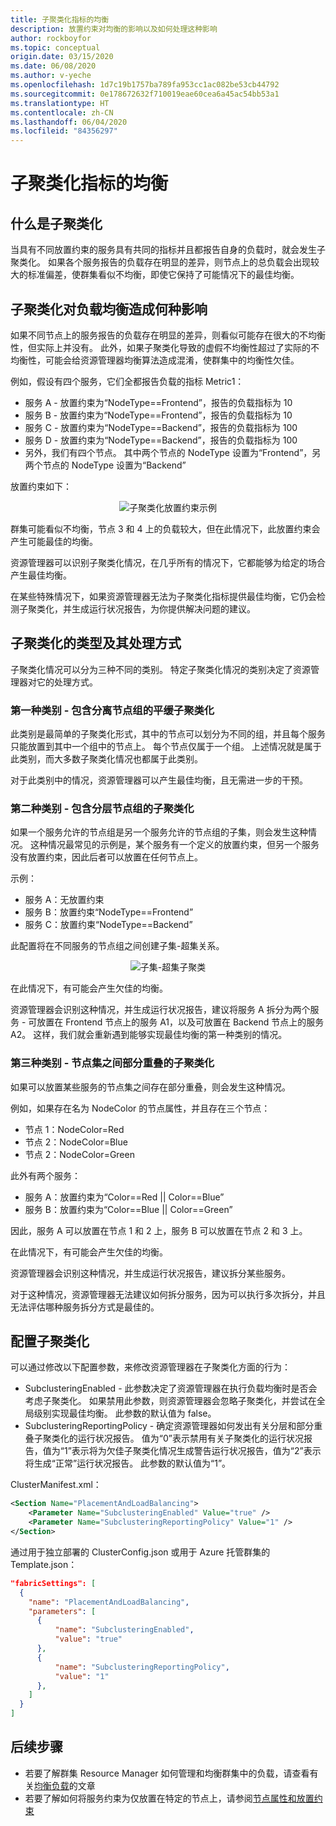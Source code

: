 ```yaml
---
title: 子聚类化指标的均衡
description: 放置约束对均衡的影响以及如何处理这种影响
author: rockboyfor
ms.topic: conceptual
origin.date: 03/15/2020
ms.date: 06/08/2020
ms.author: v-yeche
ms.openlocfilehash: 1d7c19b1757ba789fa953cc1ac082be53cb44792
ms.sourcegitcommit: 0e178672632f710019eae60cea6a45ac54bb53a1
ms.translationtype: HT
ms.contentlocale: zh-CN
ms.lasthandoff: 06/04/2020
ms.locfileid: "84356297"
---
```

# <a name="balancing-of-subclustered-metrics"></a>子聚类化指标的均衡

## <a name="what-is-subclustering"></a>什么是子聚类化

当具有不同放置约束的服务具有共同的指标并且都报告自身的负载时，就会发生子聚类化。 如果各个服务报告的负载存在明显的差异，则节点上的总负载会出现较大的标准偏差，使群集看似不均衡，即使它保持了可能情况下的最佳均衡。

## <a name="how-subclustering-affects-load-balancing"></a>子聚类化对负载均衡造成何种影响

如果不同节点上的服务报告的负载存在明显的差异，则看似可能存在很大的不均衡性，但实际上并没有。 此外，如果子聚类化导致的虚假不均衡性超过了实际的不均衡性，可能会给资源管理器均衡算法造成混淆，使群集中的均衡性欠佳。

例如，假设有四个服务，它们全都报告负载的指标 Metric1：

* 服务 A - 放置约束为“NodeType==Frontend”，报告的负载指标为 10
* 服务 B - 放置约束为“NodeType==Frontend”，报告的负载指标为 10
* 服务 C - 放置约束为“NodeType==Backend”，报告的负载指标为 100
* 服务 D - 放置约束为“NodeType==Backend”，报告的负载指标为 100
* 另外，我们有四个节点。 其中两个节点的 NodeType 设置为“Frontend”，另两个节点的 NodeType 设置为“Backend”

放置约束如下：

<center>

![子聚类化放置约束示例][Image1]

</center>

群集可能看似不均衡，节点 3 和 4 上的负载较大，但在此情况下，此放置约束会产生可能最佳的均衡。

资源管理器可以识别子聚类化情况，在几乎所有的情况下，它都能够为给定的场合产生最佳均衡。

在某些特殊情况下，如果资源管理器无法为子聚类化指标提供最佳均衡，它仍会检测子聚类化，并生成运行状况报告，为你提供解决问题的建议。

## <a name="types-of-subclustering-and-how-they-are-handled"></a>子聚类化的类型及其处理方式

子聚类化情况可以分为三种不同的类别。 特定子聚类化情况的类别决定了资源管理器对它的处理方式。

### <a name="first-category---flat-subclustering-with-disjoint-node-groups"></a>第一种类别 - 包含分离节点组的平缓子聚类化

此类别是最简单的子聚类化形式，其中的节点可以划分为不同的组，并且每个服务只能放置到其中一个组中的节点上。 每个节点仅属于一个组。 上述情况就是属于此类别，而大多数子聚类化情况也都属于此类别。 

对于此类别中的情况，资源管理器可以产生最佳均衡，且无需进一步的干预。

### <a name="second-category---subclustering-with-hierarchical-node-groups"></a>第二种类别 - 包含分层节点组的子聚类化

如果一个服务允许的节点组是另一个服务允许的节点组的子集，则会发生这种情况。 这种情况最常见的示例是，某个服务有一个定义的放置约束，但另一个服务没有放置约束，因此后者可以放置在任何节点上。

示例：

* 服务 A：无放置约束
* 服务 B：放置约束“NodeType==Frontend”
* 服务 C：放置约束“NodeType==Backend”

此配置将在不同服务的节点组之间创建子集-超集关系。

<center>

![子集-超集子聚类][Image2]

</center>

在此情况下，有可能会产生欠佳的均衡。

资源管理器会识别这种情况，并生成运行状况报告，建议将服务 A 拆分为两个服务 - 可放置在 Frontend 节点上的服务 A1，以及可放置在 Backend 节点上的服务 A2。 这样，我们就会重新遇到能够实现最佳均衡的第一种类别的情况。

### <a name="third-category---subclustering-with-partial-overlap-between-node-sets"></a>第三种类别 - 节点集之间部分重叠的子聚类化

如果可以放置某些服务的节点集之间存在部分重叠，则会发生这种情况。

例如，如果存在名为 NodeColor 的节点属性，并且存在三个节点：

* 节点 1：NodeColor=Red
* 节点 2：NodeColor=Blue
* 节点 2：NodeColor=Green

此外有两个服务：

* 服务 A：放置约束为“Color==Red || Color==Blue”
* 服务 B：放置约束为“Color==Blue || Color==Green”

因此，服务 A 可以放置在节点 1 和 2 上，服务 B 可以放置在节点 2 和 3 上。

在此情况下，有可能会产生欠佳的均衡。

资源管理器会识别这种情况，并生成运行状况报告，建议拆分某些服务。

对于这种情况，资源管理器无法建议如何拆分服务，因为可以执行多次拆分，并且无法评估哪种服务拆分方式是最佳的。

## <a name="configuring-subclustering"></a>配置子聚类化

可以通过修改以下配置参数，来修改资源管理器在子聚类化方面的行为：
* SubclusteringEnabled - 此参数决定了资源管理器在执行负载均衡时是否会考虑子聚类化。 如果禁用此参数，则资源管理器会忽略子聚类化，并尝试在全局级别实现最佳均衡。 此参数的默认值为 false。
* SubclusteringReportingPolicy - 确定资源管理器如何发出有关分层和部分重叠子聚类化的运行状况报告。 值为“0”表示禁用有关子聚类化的运行状况报告，值为“1”表示将为欠佳子聚类化情况生成警告运行状况报告，值为“2”表示将生成“正常”运行状况报告。 此参数的默认值为“1”。

ClusterManifest.xml：

```xml
<Section Name="PlacementAndLoadBalancing">
    <Parameter Name="SubclusteringEnabled" Value="true" />
    <Parameter Name="SubclusteringReportingPolicy" Value="1" />
</Section>
```

通过用于独立部署的 ClusterConfig.json 或用于 Azure 托管群集的 Template.json：

```json
"fabricSettings": [
  {
    "name": "PlacementAndLoadBalancing",
    "parameters": [
      {
          "name": "SubclusteringEnabled",
          "value": "true"
      },
      {
          "name": "SubclusteringReportingPolicy",
          "value": "1"
      },
    ]
  }
]
```

## <a name="next-steps"></a>后续步骤
* 若要了解群集 Resource Manager 如何管理和均衡群集中的负载，请查看有关[均衡负载](service-fabric-cluster-resource-manager-balancing.md)的文章
* 若要了解如何将服务约束为仅放置在特定的节点上，请参阅[节点属性和放置约束](service-fabric-cluster-resource-manager-cluster-description.md#node-properties-and-placement-constraints)

[Image1]: ./media/cluster-resource-manager-subclustering/subclustered-placement.png
[Image2]: ./media/cluster-resource-manager-subclustering/subset-superset-nodes.png

<!-- Update_Description: update meta properties, wording update, update link -->